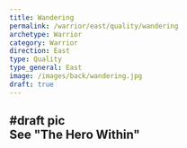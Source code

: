 ```yaml
---
title: Wandering
permalink: /warrior/east/quality/wandering
archetype: Warrior
category: Warrior
direction: East
type: Quality
type_general: East
image: /images/back/wandering.jpg
draft: true
---
```

#draft pic  
See "The Hero Within"
---
